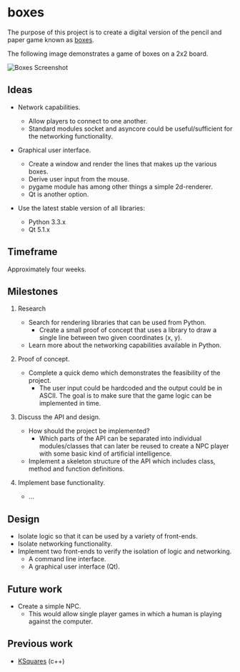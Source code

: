 boxes
=====

The purpose of this project is to create a digital version of the pencil and
paper game known as [boxes][].

The following image demonstrates a game of boxes on a 2x2 board.

![Boxes Screenshot](https://upload.wikimedia.org/wikipedia/commons/thumb/f/fa/Dots-and-boxes.svg/300px-Dots-and-boxes.svg.png)

[boxes]: https://en.wikipedia.org/wiki/Dots_and_Boxes

Ideas
-----

* Network capabilities.
	- Allow players to connect to one another.
	- Standard modules socket and asyncore could be useful/sufficient for the networking functionality.

* Graphical user interface.
	- Create a window and render the lines that makes up the various boxes.
	- Derive user input from the mouse.
	- pygame module has among other things a simple 2d-renderer.
	- Qt is another option.

* Use the latest stable version of all libraries:
	- Python 3.3.x
	- Qt 5.1.x

Timeframe
---------

Approximately four weeks.

Milestones
----------

1. Research
	* Search for rendering libraries that can be used from Python.
		- Create a small proof of concept that uses a library to draw a single
		  line between two given coordinates (x, y).
	* Learn more about the networking capabilities available in Python.

2. Proof of concept.
	* Complete a quick demo which demonstrates the feasibility of the project.
		- The user input could be hardcoded and the output could be in ASCII. The
		  goal is to make sure that the game logic can be implemented in time.

3. Discuss the API and design.
	* How should the project be implemented?
		- Which parts of the API can be separated into individual modules/classes
		  that can later be reused to create a NPC player with some basic kind of
		  artificial intelligence.
	* Implement a skeleton structure of the API which includes class, method and
	  function definitions.

4. Implement base functionality.
	* ...

Design
------

* Isolate logic so that it can be used by a variety of front-ends.
* Isolate networking functionality.
* Implement two front-ends to verify the isolation of logic and networking.
	- A command line interface.
	- A graphical user interface (Qt).

Future work
-----------

* Create a simple NPC.
	- This would allow single player games in which a human is playing against
	  the computer.

Previous work
-------------

* [KSquares][] (c++)

[KSquares]: http://games.kde.org/game.php?game=ksquares
